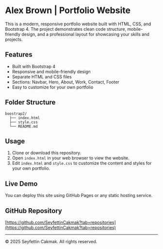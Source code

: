 # Alex Brown | Portfolio Website

This is a modern, responsive portfolio website built with HTML, CSS, and Bootstrap 4. The project demonstrates clean code structure, mobile-friendly design, and a professional layout for showcasing your skills and projects.

## Features
- Built with Bootstrap 4
- Responsive and mobile-friendly design
- Separate HTML and CSS files
- Sections: Navbar, Hero, About, Work, Contact, Footer
- Easy to customize for your own portfolio

## Folder Structure
```
boostrap2/
  ├── index.html
  ├── style.css
  └── README.md
```

## Usage
1. Clone or download this repository.
2. Open `index.html` in your web browser to view the website.
3. Edit `index.html` and `style.css` to customize the content and styles for your own portfolio.

## Live Demo
You can deploy this site using GitHub Pages or any static hosting service.

## GitHub Repository
[https://github.com/SeyfettinCakmak?tab=repositories](https://github.com/SeyfettinCakmak?tab=repositories)

---

© 2025 Seyfettin Cakmak. All rights reserved. 
